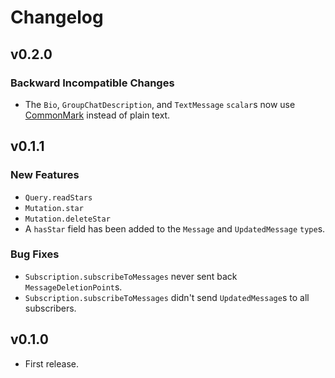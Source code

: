 # Changelog

## v0.2.0

### Backward Incompatible Changes

- The `Bio`, `GroupChatDescription`, and `TextMessage` `scalar`s now use [CommonMark](https://commonmark.org) instead of plain text.

## v0.1.1

### New Features

- `Query.readStars`
- `Mutation.star`
- `Mutation.deleteStar`
- A `hasStar` field has been added to the `Message` and `UpdatedMessage` `type`s. 

### Bug Fixes

- `Subscription.subscribeToMessages` never sent back `MessageDeletionPoint`s.
- `Subscription.subscribeToMessages` didn't send `UpdatedMessage`s to all subscribers.

## v0.1.0

- First release.